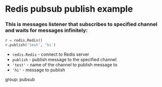 # Redis pubsub publish example

### This is messages listener that subscribes to specified channel and waits for messages infinitely:

```python
r = redis.Redis()
r.publish('test', 'hi')
```

- `redis.Redis` - connect to Redis server
- `publish` - publish message to the specified channel
- `'test'` - name of the channel to publish message to
- `'hi'` - message to publish

group: pubsub


